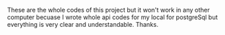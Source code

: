 These are the whole codes of this project but it won't work in any other computer becuase I wrote whole api codes for my local for postgreSql but everything is very clear and understandable. Thanks.
